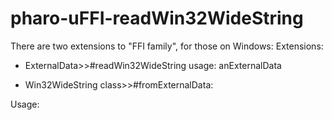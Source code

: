 # pharo-uFFI-readWin32WideString

There are two extensions to "FFI family", for those on Windows: 
Extensions: 
- ExternalData>>#readWin32WideString 
  usage:
  anExternalData

- Win32WideString class>>#fromExternalData:

Usage:


